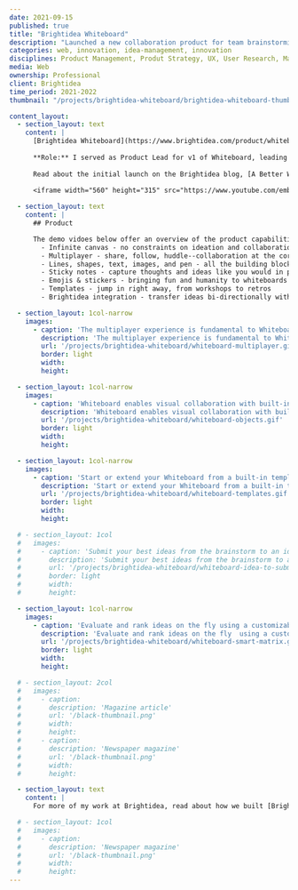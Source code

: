 ```yaml
---
date: 2021-09-15
published: true
title: "Brightidea Whiteboard"
description: "Launched a new collaboration product for team brainstorming"
categories: web, innovation, idea-management, innovation
disciplines: Product Management, Produt Strategy, UX, User Research, Market Research, Interaction Design
media: Web
ownership: Professional
client: Brightidea
time_period: 2021-2022
thumbnail: "/projects/brightidea-whiteboard/brightidea-whiteboard-thumbnail.jpg"

content_layout:
  - section_layout: text
    content: |
      [Brightidea Whiteboard](https://www.brightidea.com/product/whiteboard/) fills a gap in the Brightidea idea management platform with native whiteboards for real-time team brainstorming & ideation. This missing puzzle piece makes Brightidea a unique all-in-one solution for end-to-end idea management.
      
      **Role:** I served as Product Lead for v1 of Whiteboard, leading a team of backend Rust developers, frontend developers, and designers to deliver this brand-new product on a cutting-edge WebAssembly technology stack. I managed the roadmap, development cadence, and product releases. 
      
      Read about the initial launch on the Brightidea blog, [A Better Way To Brainstorm](https://www.brightidea.com/blog/fall-release-2021/), and check out the launch/demo video:
      
      <iframe width="560" height="315" src="https://www.youtube.com/embed/McAnJXgmJbw" title="YouTube video player" frameborder="0" allow="accelerometer; autoplay; clipboard-write; encrypted-media; gyroscope; picture-in-picture" allowfullscreen></iframe>

  - section_layout: text
    content: |
      ## Product

      The demo vidoes below offer an overview of the product capabilities. From the initial release through two quarterly updates we build a v1 whiteboarding product with:
        - Infinite canvas - no constraints on ideation and collaboration
        - Multiplayer - share, follow, huddle--collaboration at the core
        - Lines, shapes, text, images, and pen - all the building blocks you need for visualizing ideas
        - Sticky notes - capture thoughts and ideas like you would in person
        - Emojis & stickers - bringing fun and humanity to whiteboards
        - Templates - jump in right away, from workshops to retros
        - Brightidea integration - transfer ideas bi-directionally with our innovation platform 

  - section_layout: 1col-narrow
    images:
      - caption: 'The multiplayer experience is fundamental to Whiteboard collaboration, supporting distributed knowledge work'
        description: 'The multiplayer experience is fundamental to Whiteboard collaboration, supporting distributed knowledge work'
        url: '/projects/brightidea-whiteboard/whiteboard-multiplayer.gif'
        border: light
        width:
        height:

  - section_layout: 1col-narrow
    images:
      - caption: 'Whiteboard enables visual collaboration with built-in primitives including sticky notes, shapes, text, stickers, and drawing tools'
        description: 'Whiteboard enables visual collaboration with built-in primitives including sticky notes, shapes, text, stickers, and drawing tools'
        url: '/projects/brightidea-whiteboard/whiteboard-objects.gif'
        border: light
        width:
        height:

  - section_layout: 1col-narrow
    images:
      - caption: 'Start or extend your Whiteboard from a built-in template for common workshops & team activities'
        description: 'Start or extend your Whiteboard from a built-in template for common workshops & team activities'
        url: '/projects/brightidea-whiteboard/whiteboard-templates.gif'
        border: light
        width:
        height:

  # - section_layout: 1col
  #   images:
  #     - caption: 'Submit your best ideas from the brainstorm to an idea challenge'
  #       description: 'Submit your best ideas from the brainstorm to an idea challenge'
  #       url: '/projects/brightidea-whiteboard/whiteboard-idea-to-submission.gif'
  #       border: light
  #       width:
  #       height:

  - section_layout: 1col-narrow
    images:
      - caption: 'Evaluate and rank ideas on the fly using a customizable "Smart Matrix," with direct integration to the Brightidea idea management platfom'
        description: 'Evaluate and rank ideas on the fly  using a customizable "Smart Matrix," with direct integration to the Brightidea idea management platfom'
        url: '/projects/brightidea-whiteboard/whiteboard-smart-matrix.gif'
        border: light
        width:
        height:

  # - section_layout: 2col
  #   images:
  #     - caption:
  #       description: 'Magazine article'
  #       url: '/black-thumbnail.png'
  #       width:
  #       height:
  #     - caption:
  #       description: 'Newspaper magazine'
  #       url: '/black-thumbnail.png'
  #       width:
  #       height:

  - section_layout: text
    content: |
      For more of my work at Brightidea, read about how we built [Brightidea Programs](/projects/brightidea-programs/) or how I contributed to the design of [core products and platform](/projects/brightidea/).

  # - section_layout: 1col
  #   images:
  #     - caption:
  #       description: 'Newspaper magazine'
  #       url: '/black-thumbnail.png'
  #       width:
  #       height:
---
```


